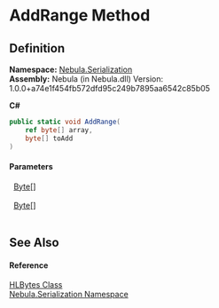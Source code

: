 # AddRange Method




## Definition
**Namespace:** <a href="N_Nebula_Serialization">Nebula.Serialization</a>  
**Assembly:** Nebula (in Nebula.dll) Version: 1.0.0+a74e1f454fb572dfd95c249b7895aa6542c85b05

**C#**
``` C#
public static void AddRange(
	ref byte[] array,
	byte[] toAdd
)
```



#### Parameters
<dl><dt>  <a href="https://learn.microsoft.com/dotnet/api/system.byte" target="_blank" rel="noopener noreferrer">Byte</a>[]</dt><dd> </dd><dt>  <a href="https://learn.microsoft.com/dotnet/api/system.byte" target="_blank" rel="noopener noreferrer">Byte</a>[]</dt><dd> </dd></dl>

## See Also


#### Reference
<a href="T_Nebula_Serialization_HLBytes">HLBytes Class</a>  
<a href="N_Nebula_Serialization">Nebula.Serialization Namespace</a>  
